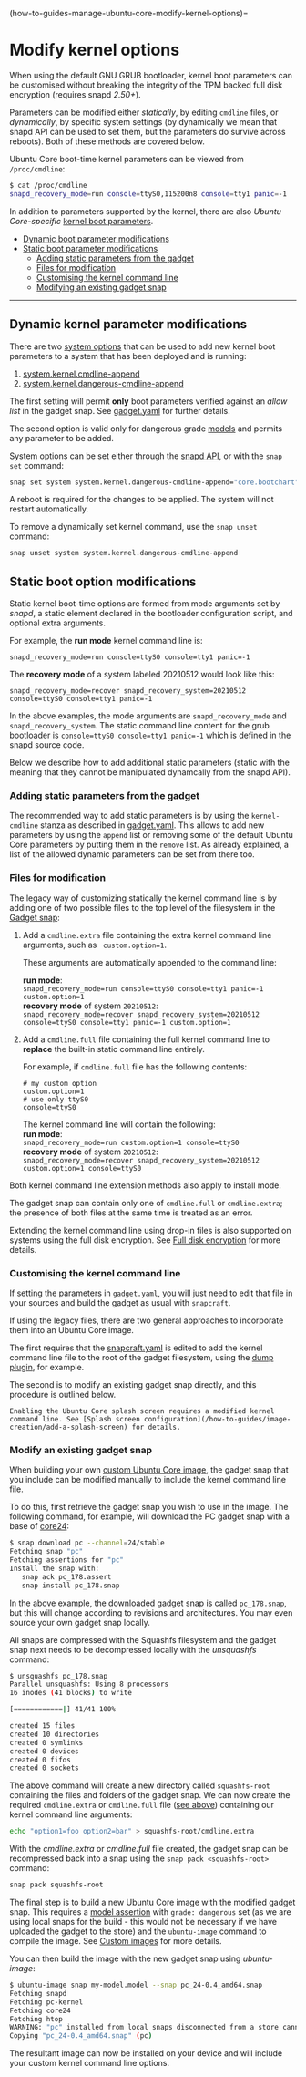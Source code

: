 (how-to-guides-manage-ubuntu-core-modify-kernel-options)=
# Modify kernel options

When using the default GNU GRUB bootloader, kernel boot parameters can be customised without breaking the integrity of the TPM backed full disk encryption (requires snapd _2.50+_).

Parameters can be modified either _statically_, by editing `cmdline` files, or _dynamically_, by  specific system settings (by dynamically we mean that snapd API can be used to set them, but the parameters do survive across reboots). Both of these methods are covered below.

Ubuntu Core boot-time kernel parameters can be viewed from `/proc/cmdline`:

```bash
$ cat /proc/cmdline
snapd_recovery_mode=run console=ttyS0,115200n8 console=tty1 panic=-1
```

In addition to parameters supported by the kernel, there are also *Ubuntu Core-specific* [kernel boot parameters](/reference/kernel-boot-parameters).

- [Dynamic boot parameter modifications](#heading--dynamic)
- [Static boot parameter modifications](#heading--static)
  - [Adding static parameters from the gadget](#heading--gadgetcmdline)
  -  [Files for modification](#heading--cmdline)
   - [Customising the kernel command line](#heading--customise)
   - [Modifying an existing gadget snap](#heading--gadget)

---

<h2 id='heading--dynamic'>Dynamic kernel parameter modifications</h2>

There are two [system options](https://snapcraft.io/docs/system-options) that can be used to add new kernel boot parameters  to a system that has been deployed and is running:

1. [system.kernel.cmdline-append](https://snapcraft.io/docs/system-options#heading--kernel-cmdline-append)
1. [system.kernel.dangerous-cmdline-append](https://snapcraft.io/docs/system-options#heading--kernel-dangerous-cmdline-append)

The first setting will permit **only** boot parameters verified against an _allow list_ in the gadget snap. See [gadget.yaml](https://snapcraft.io/docs/the-gadget-snap#heading--gadget) for further details.

The second option is valid only for dangerous grade [models](https://ubuntu.com/core/docs/reference/assertions/model) and permits any parameter to be added.

System options can be set either through the [snapd API](https://snapcraft.io/docs/snapd-api#heading--snaps-name-conf), or with the `snap set` command:

```bash
snap set system system.kernel.dangerous-cmdline-append="core.bootchart"
```

A reboot is required for the changes to be applied. The system will not restart automatically.

To remove a dynamically set kernel command, use the `snap unset` command:

```bash
snap unset system system.kernel.dangerous-cmdline-append
```

<h2 id='heading--static'>Static boot option modifications</h2>

Static kernel boot-time options are formed from mode arguments set by _snapd_, a static element declared in the bootloader configuration script, and optional extra arguments.

For example, the **run mode** kernel command line is:

```no-highlight
snapd_recovery_mode=run console=ttyS0 console=tty1 panic=-1
```

The **recovery mode** of a system labeled 20210512 would look like this:

```no-highlight
snapd_recovery_mode=recover snapd_recovery_system=20210512 console=ttyS0 console=tty1 panic=-1
```

In the above examples, the mode arguments are `snapd_recovery_mode` and `snapd_recovery_system`. The static command line content for the grub bootloader is `console=ttyS0 console=tty1 panic=-1` which is defined in the snapd source code.

Below we describe how to add additional static parameters (static with the meaning that they cannot be manipulated dynamcally from the snapd API).

<h3 id='heading--gadgetcmdline'>Adding static parameters from the gadget</h3>

The recommended way to add static parameters is by using the `kernel-cmdline` stanza as described in [gadget.yaml](https://snapcraft.io/docs/the-gadget-snap#heading--gadget). This allows to add new parameters by using the `append` list or removing some of the default Ubuntu Core parameters by putting them in the `remove` list. As already explained, a list of the allowed dynamic parameters can be set from there too.

<h3 id='heading--cmdline'>Files for modification</h3>

The legacy way of customizing statically the kernel command line is by adding one of two possible files to the top level of the filesystem in the [Gadget snap](/reference/gadget-snap-format):

 1. Add a `cmdline.extra` file containing the extra kernel command line arguments, such as  ` custom.option=1`. 

    These arguments are automatically appended to the command line:

    **run mode**:</br>
    `snapd_recovery_mode=run console=ttyS0 console=tty1 panic=-1 custom.option=1`</br>
     **recovery mode** of system `20210512`:</br>
    `snapd_recovery_mode=recover snapd_recovery_system=20210512 console=ttyS0 console=tty1 panic=-1 custom.option=1`

1. Add a `cmdline.full` file containing the full kernel command line to **replace** the built-in static command line entirely.

    For example, if `cmdline.full` file has the following contents:
    ```no-highlight
    # my custom option
    custom.option=1
    # use only ttyS0
    console=ttyS0
    ```
    The kernel command line will contain the following:</br>
    **run mode**:  
    `snapd_recovery_mode=run custom.option=1 console=ttyS0`</br>
    **recovery mode** of system `20210512`:</br>
    `snapd_recovery_mode=recover snapd_recovery_system=20210512 custom.option=1 console=ttyS0`

Both kernel command line extension methods also apply to install mode.

The gadget snap can contain only one of `cmdline.full` or `cmdline.extra`; the presence of both files at the same time is treated as an error.

Extending the kernel command line using drop-in files is also supported on systems using the full disk encryption. See [Full disk encryption](/) for more details.

<h3 id='heading--customise'>Customising the kernel command line</h3>

If setting the parameters in `gadget.yaml`, you will just need to edit that file in your sources and build the gadget as usual with `snapcraft`.

If using the legacy files, there are two general approaches to incorporate them into an Ubuntu Core image.

The first requires that the [snapcraft.yaml](https://snapcraft.io/docs/snapcraft-format) is edited to add the kernel command line file to the root of the gadget filesystem, using the [dump plugin](https://snapcraft.io/docs/dump-plugin), for example.

The second is to modify an existing gadget snap directly, and this procedure is outlined below.

```{tip}
Enabling the Ubuntu Core splash screen requires a modified kernel command line. See [Splash screen configuration](/how-to-guides/image-creation/add-a-splash-screen) for details.
```

<h3 id='heading--gadget'>Modify an existing gadget snap</h3>

When building your own [custom Ubuntu Core image](/how-to-guides/image-creation/add-custom-snaps), the gadget snap that you include can be  modified manually to include the kernel command line file.

To do this, first retrieve the gadget snap you wish to use in the image. The following command, for example, will download the PC gadget snap with a base of [core24](https://snapcraft.io/docs/base-snaps):

```bash
$ snap download pc --channel=24/stable
Fetching snap "pc"
Fetching assertions for "pc"
Install the snap with:
   snap ack pc_178.assert
   snap install pc_178.snap

```

In the above example, the downloaded gadget snap is called `pc_178.snap`, but this will change according to revisions and architectures. You may even source your own gadget snap locally.

All snaps are compressed with the Squashfs filesystem and the gadget snap next needs to be decompressed locally with the _unsquashfs_ command:

```bash
$ unsquashfs pc_178.snap
Parallel unsquashfs: Using 8 processors
16 inodes (41 blocks) to write

[============|] 41/41 100%

created 15 files
created 10 directories
created 0 symlinks
created 0 devices
created 0 fifos
created 0 sockets
```

The above command will create a new directory called `squashfs-root` containing the files and folders of the gadget snap. We can now create the required `cmdline.extra` or `cmdline.full` file ([see above](#heading--cmdline)) containing our kernel command line arguments:

```bash
echo "option1=foo option2=bar" > squashfs-root/cmdline.extra
```

With the _cmdline.extra_ or _cmdline.full_ file created, the gadget snap can be recompressed back into a snap using the `snap pack <squashfs-root>` command:

```bash
snap pack squashfs-root
```

The final step is to build a new Ubuntu Core image with the modified gadget snap. This requires a [model assertion](/t/model-assertion/19745/) with `grade: dangerous` set (as we are using local snaps for the build - this would not be necessary if we have uploaded the gadget to the store) and the `ubuntu-image` command to compile the image. See [Custom images](/how-to-guides/image-creation/add-custom-snaps) for more details.

You can then build the image with the new gadget snap using _ubuntu-image_:

```bash
$ ubuntu-image snap my-model.model --snap pc_24-0.4_amd64.snap
Fetching snapd
Fetching pc-kernel
Fetching core24
Fetching htop
WARNING: "pc" installed from local snaps disconnected from a store cannot be refreshed subsequently!
Copying "pc_24-0.4_amd64.snap" (pc)
```

The resultant image can now be installed on your device and will include your custom kernel command line options.

